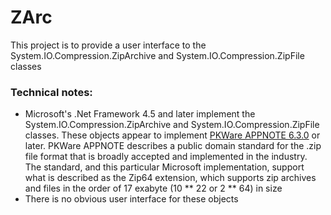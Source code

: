 # ZArc

This project is to provide a user interface to the System.IO.Compression.ZipArchive and System.IO.Compression.ZipFile classes

### Technical  notes:

  * Microsoft's .Net Framework 4.5 and later implement the System.IO.Compression.ZipArchive and System.IO.Compression.ZipFile classes. These objects appear to implement [PKWare APPNOTE 6.3.0](https://www.pkware.com/support/zip-app-note) or later. PKWare APPNOTE describes a public domain standard for the .zip file  format that is broadly accepted and implemented in the industry. The standard, and this particular Microsoft implementation, support what is described as the Zip64 extension, which supports zip archives and files in the order of 17 exabyte (10 ** 22 or 2 ** 64) in size   
  * There is no obvious user interface for these objects 
